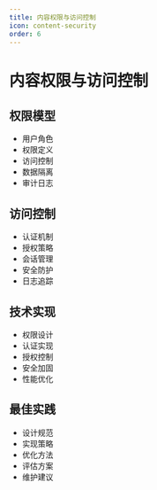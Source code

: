 ```yaml
---
title: 内容权限与访问控制
icon: content-security
order: 6
---
```


# 内容权限与访问控制

## 权限模型
- 用户角色
- 权限定义
- 访问控制
- 数据隔离
- 审计日志

## 访问控制
- 认证机制
- 授权策略
- 会话管理
- 安全防护
- 日志追踪

## 技术实现
- 权限设计
- 认证实现
- 授权控制
- 安全加固
- 性能优化

## 最佳实践
- 设计规范
- 实现策略
- 优化方法
- 评估方案
- 维护建议
